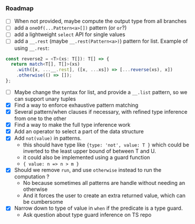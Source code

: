 ### Roadmap

- [ ] When not provided, maybe compute the output type from all branches
- [ ] add a `oneOf(...Pattern<a>[])` pattern (or `or`?)
- [ ] add a lightweight `select` API for single values
- [ ] add a `__.rest` (maybe `__.rest(Pattern<a>)`) pattern for list. Example of using `__.rest`:

```ts
const reverse2 = <T>(xs: T[]): T[] => {
  return match<T[], T[]>(xs)
    .with([x, ...__.rest], ([x, ...xs]) => [...reverse(xs), x])
    .otherwise(() => []);
};
```

- [ ] Maybe change the syntax for list, and provide a `__.list` pattern, so we can support unary tuples
- [x] Find a way to enforce exhaustive pattern matching
- [x] Several pattern/when clauses if necessary, with refined type inference from one to the other
- [x] Find a way to make the full type inference work
- [x] Add an operator to select a part of the data structure
- [x] Add `not(value)` in patterns.
  - this should have type like `{type: 'not', value: T }` which could be inverted to
    the least upper bound of between T and U.
  - it could also be implemented using a guard function
  - `{ value: n => n > m }`
- [x] Should we remove `run`, and use `otherwise` instead to run the computation ?
  - No because sometimes all patterns are handle without needing an otherwise
  - And it forces the user to create an extra returned value, which can be cumbersome
- [x] Narrow down to type of value in `when` if the predicate is a type guard.
  - Ask question about type guard inference on TS repo
